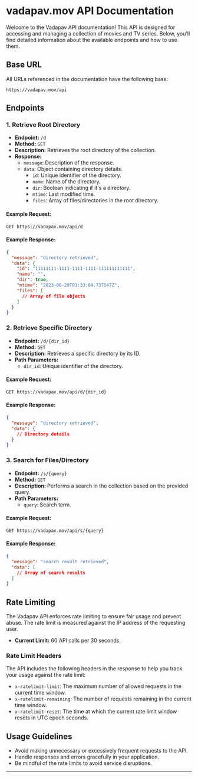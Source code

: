 # vadapav.mov API Documentation

Welcome to the Vadapav API documentation! This API is designed for accessing and managing a collection of movies and TV series. Below, you'll find detailed information about the available endpoints and how to use them.

## Base URL

All URLs referenced in the documentation have the following base:

```
https://vadapav.mov/api
```

## Endpoints

### 1. Retrieve Root Directory

- **Endpoint:** `/d`
- **Method:** `GET`
- **Description:** Retrieves the root directory of the collection.
- **Response:**
  - `message`: Description of the response.
  - `data`: Object containing directory details.
    - `id`: Unique identifier of the directory.
    - `name`: Name of the directory.
    - `dir`: Boolean indicating if it's a directory.
    - `mtime`: Last modified time.
    - `files`: Array of files/directories in the root directory.

#### Example Request:

```
GET https://vadapav.mov/api/d
```

#### Example Response:

```json
{
  "message": "directory retrieved",
  "data": {
    "id": "11111111-1111-1111-1111-111111111111",
    "name": "",
    "dir": true,
    "mtime": "2023-06-29T01:33:04.737547Z",
    "files": [
      // Array of file objects
    ]
  }
}
```

### 2. Retrieve Specific Directory

- **Endpoint:** `/d/{dir_id}`
- **Method:** `GET`
- **Description:** Retrieves a specific directory by its ID.
- **Path Parameters:**
  - `dir_id`: Unique identifier of the directory.

#### Example Request:

```
GET https://vadapav.mov/api/d/{dir_id}
```

#### Example Response:

```json
{
  "message": "directory retrieved",
  "data": {
    // Directory details
  }
}
```

### 3. Search for Files/Directory

- **Endpoint:** `/s/{query}`
- **Method:** `GET`
- **Description:** Performs a search in the collection based on the provided query.
- **Path Parameters:**
  - `query`: Search term.

#### Example Request:

```
GET https://vadapav.mov/api/s/{query}
```

#### Example Response:

```json
{
  "message": "search result retrieved",
  "data": [
    // Array of search results
  ]
}
```

## Rate Limiting

The Vadapav API enforces rate limiting to ensure fair usage and prevent abuse. The rate limit is measured against the IP address of the requesting user.

- **Current Limit:** 60 API calls per 30 seconds.

### Rate Limit Headers

The API includes the following headers in the response to help you track your usage against the rate limit:

- `x-ratelimit-limit`: The maximum number of allowed requests in the current time window.
- `x-ratelimit-remaining`: The number of requests remaining in the current time window.
- `x-ratelimit-reset`: The time at which the current rate limit window resets in UTC epoch seconds.

## Usage Guidelines
- Avoid making unnecessary or excessively frequent requests to the API.
- Handle responses and errors gracefully in your application.
- Be mindful of the rate limits to avoid service disruptions.


----
